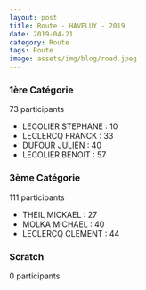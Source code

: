 ```yaml
---
layout: post
title: Route - HAVELUY - 2019
date: 2019-04-21
category: Route
tags: Route
image: assets/img/blog/road.jpeg
---
```


### 1ère Catégorie
73 participants
- LECOLIER STEPHANE : 10
- LECLERCQ FRANCK : 33
- DUFOUR JULIEN : 40
- LECOLIER BENOIT : 57

### 3ème Catégorie
111 participants
- THEIL MICKAEL : 27
- MOLKA MICHAEL : 40
- LECLERCQ CLEMENT : 44

### Scratch
0 participants

